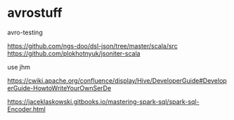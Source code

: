 # avrostuff
avro-testing


https://github.com/ngs-doo/dsl-json/tree/master/scala/src
https://github.com/plokhotnyuk/jsoniter-scala


use jhm


https://cwiki.apache.org/confluence/display/Hive/DeveloperGuide#DeveloperGuide-HowtoWriteYourOwnSerDe

https://jaceklaskowski.gitbooks.io/mastering-spark-sql/spark-sql-Encoder.html
